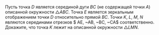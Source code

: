Пусть точка  $D$ является серединой дуги  $BC$ (не содержащей точки  $A$) описанной окружности  $\triangle ABC$. Точка  $E$ является зеркальным отображением точки $D$  относительно прямой $BC$. Точки $K, ~L, ~M, ~N$  являются серединами отрезков  $ AE, ~AB, ~BC, ~CA$  соответственно. Докажите, что точка  $K$ лежит на описанной окружности  $\triangle LMN$.